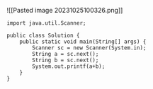 ![[Pasted image 20231025100326.png]]

```
import java.util.Scanner;

public class Solution {
    public static void main(String[] args) {
        Scanner sc = new Scanner(System.in);
        String a = sc.next();
        String b = sc.next();
        System.out.printf(a+b);
    }
}
```
